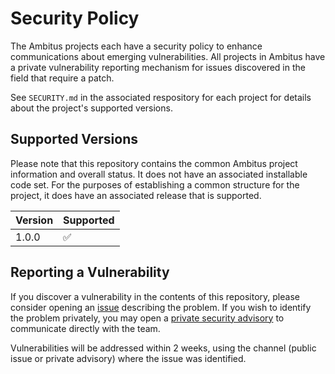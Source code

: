 # Security Policy
The Ambitus projects each have a security policy to enhance communications
about emerging vulnerabilities.  All projects in Ambitus have a private 
vulnerability reporting mechanism for issues discovered in the field that 
require a patch.

See ```SECURITY.md``` in the associated respository for each project for details 
about the project's supported versions.

## Supported Versions
Please note that this repository contains the common Ambitus project information 
and overall status.  It does not have an associated installable code set.  For 
the purposes of establishing a common structure for the project, it does have 
an associated release that is supported.  

| Version | Supported          |
| ------- | ------------------ |
| 1.0.0   | :white_check_mark: |

## Reporting a Vulnerability
If you discover a vulnerability in the contents of this repository, please 
consider opening an [issue](https://github.com/ambitus/ambitus/issues) describing 
the problem.  If you wish to identify the problem privately, you may open a 
[private security advisory](https://github.com/ambitus/ambitus/security/advisories) 
to communicate directly with the team.

Vulnerabilities will be addressed within 2 weeks, using the channel (public issue or 
private advisory) where the issue was identified.  